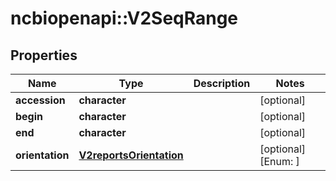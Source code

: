 # ncbiopenapi::V2SeqRange


## Properties
Name | Type | Description | Notes
------------ | ------------- | ------------- | -------------
**accession** | **character** |  | [optional] 
**begin** | **character** |  | [optional] 
**end** | **character** |  | [optional] 
**orientation** | [**V2reportsOrientation**](v2reportsOrientation.md) |  | [optional] [Enum: ] 


